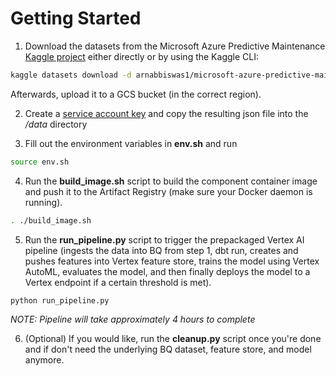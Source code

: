 # Getting Started

1. Download the datasets from the Microsoft Azure Predictive Maintenance [Kaggle project](https://www.kaggle.com/datasets/arnabbiswas1/microsoft-azure-predictive-maintenance) either directly or by using the Kaggle CLI:

```sh 
kaggle datasets download -d arnabbiswas1/microsoft-azure-predictive-maintenance
```

Afterwards, upload it to a GCS bucket (in the correct region).

2. Create a [service account key](https://cloud.google.com/iam/docs/creating-managing-service-account-keys#iam-service-account-keys-create-console) and copy the resulting json file into the */data* directory

3. Fill out the environment variables in **env.sh** and run

```sh 
source env.sh
```

4. Run the **build_image.sh** script to build the component container image and push it to the Artifact Registry (make sure your Docker daemon is running).

```sh
. ./build_image.sh
```

5. Run the **run_pipeline.py** script to trigger the prepackaged Vertex AI pipeline (ingests the data into BQ from step 1, dbt run, creates and pushes features into Vertex feature store, trains the model using Vertex AutoML, evaluates the model, and then finally deploys the model to a Vertex endpoint if a certain threshold is met).

```sh
python run_pipeline.py
```

*NOTE: Pipeline will take approximately 4 hours to complete*

6. (Optional) If you would like, run the **cleanup.py** script once you're done and if don't need the underlying BQ dataset, feature store, and model anymore.